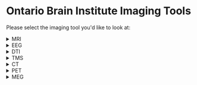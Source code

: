 # Ontario Brain Institute Imaging Tools

Please select the imaging tool you'd like to look at:

    
    
<details>
<summary>MRI</summary> 
    &nbsp  
    <blockquote><details><summary> Data Collection Pipelines</summary>
MRI data is collected and processed in the MRI scanner before undergoing data curation.
</details></blockquote>

<blockquote><details><summary> Data Curation and Processing Pipelines</summary>
&nbsp 
    
| Tool/Pipeline | Description | Requirements | Compute Location | Research Program(s) |
| ---------------- | ----------- | --------------------------- | ----------- | ---------|
| Naming convention pipeline | Pipeline that re-names data to be more easily processed on SPReD.<details><summary>License</summary>Creative Commons Attribution 3.0</details> | N/A | [Brain-CODE](https://www.braincode.ca/) | All |
| Scan Aquisition Pipeline | Pipeline that checks to see if there's a scan acquisition protocol which outlines specific criteria for scans.<details><summary>License</summary>Creative Commons Attribution 3.0</details> | N/A |[Brain-CODE](https://www.braincode.ca/) | All |
| [fBIRN](https://www.nitrc.org/projects/fbirn/) | Quality control for any changes in function in fMRI. Stores data in HTML file. Used for non-human/phantom data. <details><summary>License</summary>BSD and BIRN</details> | N/A | At the lab | All |
| [MRIQC](https://github.com/nipreps/mriqc/tree/c57059ee82c2bf07d188dbb588407a41116a1a61) | Program run on human brain scans and structural scans to provide summary variables. Is used to track outliers and indicate any potential problems in MRI function. Stores data in sessions on SPReD. Designed originally to handle large datasets.<details><summary>License</summary>3-clause BSD</details> <details><summary>Tool Citation(s) </summary>    Esteban O, Birman D, Schaer M, Koyejo OO, Poldrack RA, Gorgolewski KJ; MRIQC: Advancing the Automatic Prediction of Image Quality in MRI from Unseen Sites; PLOS ONE 12(9):e0184661; doi:[10.1371/journal.pone.0184661](https://journals.plos.org/plosone/article?id=10.1371/journal.pone.0184661).</details> <details><summary>Relevant Publications</summary>[Esteban et al., 2017](https://doi.org/10.1101/216671), [Esteban et al.,2018](https://doi.org/10.1007/978-3-030-01364-6_21), [Sánchez et al., 2021]( https://doi.org/10.1101/2021.02.01.428681), [Provins et al., 2022](https://doi.org/10.31219/osf.io/8mcyz), [Reguig et al., 2022](https://doi.org/10.48550/arXiv.2205.15898)</details> | Large size CPU |  &emsp;&emsp;&emsp;&emsp; [Brain-CODE](https://www.braincode.ca/) &nbsp;&nbsp;&nbsp;&nbsp;&nbsp;&nbsp;&nbsp; | CAN-BIND, ONDRI |
| [ANT](http://stnava.github.io/ANTs/) | Pipeline for registration to a template image (normalization). <details><summary>License</summary>Apache Version 2.0 </details> <details><summary>Tool Citation(s) </summary>Tustison, N. J., Cook, P. A., Klein, A., Song, G., Das, S. R., Duda, J. T., Kandel, B. M., van Strien, N., Stone, J. R., Gee, J. C., &amp; Avants, B. B. (2014). Large-scale evaluation of ants and freesurfer cortical thickness measurements. NeuroImage, 99, 166–179. [https://doi.org/10.1016/j.neuroimage.2014.05.044](https://www.sciencedirect.com/science/article/pii/S1053811914004091?via%3Dihub) </details> <details><summary>Relevant Publications</summary>[Walimuni et al., 2011](https://doi.org/10.1016/j.compbiomed.2010.10.009), [Sanchez et al., 2012]( https://doi.org/10.1080/87565641.2012.688900), [Hart et al., 2017](https://doi.org/10.1016/j.nicl.2017.04.026), [Wang et al., 2017]( https://www.frontiersin.org/articles/10.3389/fninf.2017.00017), [Birchfield et al., 2022](https://doi.org/10.48550/arXiv.2204.03576) </details> | N/A | [Brain-CODE](https://www.braincode.ca/) | CAN-BIND, ONDRI|
| [Free Surfer - recon-all function](https://surfer.nmr.mgh.harvard.edu/fswiki/recon-all) | Function that conduct measurements of volumetric/thickness in all brain regions and looks at volume of grey matter, white matter, CSF in the brain. Takes 20 minutes per session. All results stored in session. <details><summary>License</summary>GNU General Public License Version 2.0 </details> <details><summary>Tool Citation(s) </summary> Citation will depend on what the recon-all function was used for. Citation information can be found [here](https://surfer.nmr.mgh.harvard.edu/fswiki/FreeSurferMethodsCitation).</details> <details><summary>Relevant Publications</summary> [Keller et al., 2012](https://doi.org/10.1007/s12021-012-9147-0), [Ellis et al., 2016](https://doi.org/10.1186/s13742-016-0147-0-o), [Muschelli et al., 2018](https://doi.org/10.12688/f1000research.14361.1), [Wu et al., 2018](https://doi.org/10.1002/hbm.24213), [Hou et al., 2020](https://doi.org/10.1371/journal.pone.0230754) </details>| Large size CPU | Frontenac | CAN-BIND, ONDRI|
| Scan Rating Service with notification | Service which notifies researcher to rate the scan. Once done for each scan, a report is generated with the ratings of all scans. All metadata is compared against a set of known parameters and deviations are flagged. <details><summary>License</summary>Creative Commons Attribution 3.0</details> | N/A | [Brain-CODE](https://www.braincode.ca/) | CAN-BIND, ONDRI |
| [ICN](https://www.nitrc.org/projects/icn_atlas/) | Software that uses fMRI data to create a functional network. Was used by CAN-BIND researchers to isolates 10 different networks. <details><summary>License</summary>Creative Commons Attribution 4.0</details> <details><summary>Tool Citation(s) </summary> Kozák, L. R., van Graan, L. A., Chaudhary, U. J., Szabó, Á. G., &amp; Lemieux, L. (2017). ICN_Atlas: Automated description and quantification of functional MRI activation patterns in the framework of Intrinsic Connectivity Networks. NeuroImage, 163, 319–341. [https://doi.org/10.1016/j.neuroimage.2017.09.014](https://doi.org/10.1016/j.neuroimage.2017.09.014) </details> <details><summary>Relevant Publications</summary> [Bushov et al., 2020](https://doi.org/10.1016/j.procs.2020.02.121), [Bukhari-Parlakturk et al., 2021](https://doi.org/10.1101/2021.05.14.21257239), [Marstaller et al., 2021](https://doi.org/10.1002/hbm.25199), [Vaudano et al., 2021](https://doi.org/10.1007/s10548-021-00857-x), [Elin et al., 2022](https://doi.org/10.3389/fnhum.2022.791577) </details> | N/A | At the lab | CAN-BIND |
| [OPPNI Pipeline](https://github.com/strotherlab/oppni) | Pipeline used for fMRI pre-processing. <details><summary>License</summary>GNU General Public License Version 3.0</details> <details><summary>Tool Citation(s) </summary> Strother SC, Anderson J, Hansen LK, Kjems U, Kustra R et al. (2002): The Quantitative Evaluation of Functional Neuroimaging Experiments: The NPAIRS Data Analysis Framework. NeuroImage 15:747–771 </details> <details><summary> **Relevant Publications** </summary> #To be filled </details> | Large size CPU | Frontenac | ONDRI |
| [SABRE](https://sabre.brainlab.ca/docs/index.html#) | Pipeline used for the identification of volumetrics in lesion data for structural MRI images. <details><summary>License</summary>GNU General Public License Version 3.0</details> <details><summary>Tool Citation(s) </summary> Dade L.A., Gao F.Q., Kovacevic N., Roy P., Rockel C., O'Toole C.M., Lobaugh N.J., Feinstein A., Levine B., Black S.E.  (2004).  Semiautomatic brain region extraction: a method of parcellating brain regions from structural magnetic resonance images. Neuroimage, 22, 1492-502. </details> <details><summary>Relevant Publications</summary> [Dade et.al., 2004](https://doi.org/10.1016/j.neuroimage.2004.03.023), [Ramirez et.al., 2011](https://doi.org/10.1016/j.neuroimage.2010.09.013), [Ramirez et.al., 2013](https://doi.org/10.1007/s10548-012-0228-z), [Ramirez et.al., 2020](https://www.frontiersin.org/articles/10.3389/fneur.2020.00847) </details> | N/A | At the lab | ONDRI |
| [Lesion Explorer](https://sabre.brainlab.ca/docs/processing/stage7.html#lesion-explorer-le) | Tool used for segmentation of regions of interest, automatic identification of white matter hyperintensities, and capturing of enlarged periventricular spaces in DTI data. <details><summary>License</summary>GNU General Public License Version 3.0</details> <details><summary>Tool Citation(s) </summary> Ramirez, J., Scott, C. J. M., McNeely, A. A., Berezuk, C., Gao, F., Szilagyi, G. M., & Black, S. E. (2014). Lesion Explorer: A Video-guided, Standardized Protocol for Accurate and Reliable MRI-derived Volumetrics in Alzheimer’s Disease and Normal Elderly. JoVE (Journal of Visualized Experiments), 86, e50887. https://doi.org/10.3791/50887 </br><br>Ramirez, J., Gibson, E., Quddus, A., Lobaugh, N. J., Feinstein, A., Levine, B., Scott, C. J. M., Levy-Cooperman, N., Gao, F. Q., & Black, S. E. (2011). Lesion Explorer: A comprehensive segmentation and parcellation package to obtain regional volumetrics for subcortical hyperintensities and intracranial tissue. NeuroImage, 54(2), 963–973. https://doi.org/10.1016/j.neuroimage.2010.09.013 </details><details><summary>Relevant Publications</summary> [Ramirez et al., 2011](https://doi.org/10.1016/j.neuroimage.2010.09.013), [Ramirez et al., 2013](https://doi.org/10.1007/s10548-012-0228-z), [Ramirez et al., 2014](https://doi.org/10.3233/JAD-132528), [Haddad et al., 2019](https://www.ncbi.nlm.nih.gov/pmc/articles/PMC6924651/) </details>| N/A | At the lab | ONDRI |
| [FLEX](https://sabre.brainlab.ca/docs/processing/stage7.html#fuzzy-lesion-extractor-flex-coming-soon) (Coming soon!) | Tool used for segmentation of regions of interest and automatic identification of white matter hyperintensities in DTI data. <details><summary>License</summary>GNU General Public License Version 3.0</details> <details><summary>Tool Citation(s)</summary>Gibson E., Gao F., Black S.E., Lobaugh N.J.  (2010).  Automatic segmentation of white matter hyperintensities in the elderly using FLAIR images at 3T. Journal of Magnetic Resonance Imaging, 31, 1311-22.</details> <details><summary>Relevant Publications</summary> [Borghesani et al., 2013](https://doi.org/10.1016/j.neuropsychologia.2013.03.005), [Makedonov et al., 2013](https://doi.org/10.1371/journal.pone.0067652), [Huang et al., 2014](https://doi.org/10.1016/j.psyneuen.2013.09.027), [Haddad et al., 2019](https://doi.org/10.1371/journal.pone.0226715) </details> | N/A | At the lab | ONDRI |
| [Sunnybrook ITK-SNAP Extension](https://github.com/sbips/itksnapsb) | Software that allows for editing and viewing of structural MRI data. <details><summary>License</summary>GNU General Public License Version 3.0</details> <details><summary>**Tool Citation(s)** </summary> Ask Chris Scott </details> <details><summary>**Relevant Publications**</summary> To be filled </details> | N/A | At the lab | ONDRI |
| [ANALYZE Software](https://analyzedirect.com) | Software used for manual editing and checking procedures of structural MRI data. <details><summary>**License**</summary>Not sure...</details> <details><summary>**Tool Citation(s)** </summary> To be filled </details> <details><summary>**Relevant Publications**</summary>To be filled </details> | N/A | At the lab | ONDRI |
| [FSL - FLIRT](https://fsl.fmrib.ox.ac.uk/fsl/fslwiki/FLIRT) | Tool that is used for intra and inter modal brain image registration. <details><summary>License</summary> Oxford </details> <details><summary>Tool Citation(s) </summary> M. Jenkinson and S.M. Smith. A global optimisation method for robust affine registration of brain images. Medical Image Analysis, 5(2):143-156, 2001.</br> <br>M. Jenkinson, P.R. Bannister, J.M. Brady, and S.M. Smith. Improved optimisation for the robust and accurate linear registration and motion correction of brain images. NeuroImage, 17(2):825-841, 2002.</br> <br>Greve, D.N. and Fischl, B. Accurate and robust brain image alignment using boundary-based registration. NeuroImage, 48(1):63-72, 2009. </br> </details> <details><summary>Relevant Publications</summary>[Jenkinson & Smith, 2001](https://doi.org/10.1016/s1361-8415(01)00036-6), [Smith et al., 2004](https://doi.org/10.1016/j.neuroimage.2004.07.051), [Lancaster et al., 2007](https://doi.org/10.1002/hbm.20345), [Ramirez et al., 2011](https://doi.org/10.1016/j.neuroimage.2010.09.013), [Jenkinson et al., 2012](https://doi.org/10.1016/j.neuroimage.2011.09.015), [Muschelli et al., 2015](https://www.ncbi.nlm.nih.gov/pmc/articles/PMC4911193/) </details> | >16 GB RAM, Swap space at least equal to GB of RAM, Disk space at least 10 times the size of data sets, FSL | At the lab | ONDRI |
| [FSL - BET](https://fsl.fmrib.ox.ac.uk/fsl/fslwiki/BET) | Tool that is used to extract the intra-cranial volume for each subject by removal of the skull and infratentorial structures. <details><summary>License</summary> Oxford </details> <details><summary>Tool Citation(s) </summary> S.M. Smith. Fast robust automated brain extraction. Human Brain Mapping, 17(3):143-155, November 2002. </br> <br>If skull and scalp surface extraction functions are also used, please also reference the following:</br> <br> M. Jenkinson, M. Pechaud, and S. Smith. BET2: MR-based estimation of brain, skull and scalp surfaces. In Eleventh Annual Meeting of the Organization for Human Brain Mapping, 2005. </details> <details><summary>Relevant Publications</summary> [Smith et al., 2004](https://doi.org/10.1016/j.neuroimage.2004.07.051), [Smith et al., 2006](https://doi.org/10.1016/j.neuroimage.2006.02.024), [Nestor et al., 2013](https://doi.org/10.1016/j.neuroimage.2012.10.081), [Cengiz et al., 2022](https://doi.org/10.1007/s10334-022-01030-6), [Diaz-Hurtado et al., 2022](https://doi.org/10.1007/s00234-022-03019-3) </details> | >16 GB RAM, Swap space at least equal to GB of RAM, Disk space at least 10 times the size of data sets, FSL | At the lab | ONDRI |
| [N3 Software](https://github.com/BIC-MNI/N3) | Software that corrects for intensity nonuniformity in MRI data by using nonparametric nonuniform intensity normalization. <details><summary>License</summary> https://github.com/BIC-MNI/N3/blob/master/COPYING </details> <details><summary>Tool Citation(s) </summary> Sled JG, Zijdenbos AP, Evans AC. A nonparametric method for automatic correction of intensity nonuniformity in MRI data. IEEE Trans Med Imaging 1998;17:87–97. </details> <details><summary>Relevant Publications</summary> [Jones & Wong, 2002](https://doi.org/10.1117/12.467069), [Zhuge et al., 2009](https://doi.org/10.1016/j.compmedimag.2008.09.004), [Gibson et al., 2010](https://doi.org/10.1002/jmri.22004), [Tustison et al., 2010](https://doi.org/10.1109/TMI.2010.2046908), [Lin et al., 2011](https://doi.org/10.1118/1.3519869), [Larsen et al., 2014](https://doi.org/10.1007/978-3-319-12289-2_1) </details> | Edit Later... | At the lab | ONDRI |
| [FSL - FAST](https://fsl.fmrib.ox.ac.uk/fsl/fslwiki/FAST?highlight=%28mfast%29) (Previously mfast) | Software used for bias correction and to correct intensity inhomogeneities present in MRI data. <details><summary>License</summary> Oxford </details> <details><summary>Tool Citation(s) </summary> Zhang, Y. and Brady, M. and Smith, S. Segmentation of brain MR images through a hidden Markov random field model and the expectation-maximization algorithm. IEEE Trans Med Imag, 20(1):45-57, 2001. </details> <details><summary>Relevant Publications</summary> [Smith et al., 2004]( https://doi.org/10.1016/j.neuroimage.2004.07.051), [Gibson et al., 2010](https://doi.org/10.1002/jmri.22004), [Glasser et al., 2013](https://doi.org/10.1016/j.neuroimage.2013.04.127), [Droby et al., 2021](https://doi.org/10.1371/journal.pone.0254597) </details> | >16 GB RAM, Swap space at least equal to GB of RAM, Disk space at least 10 times the size of data sets, FSL | At the lab | ONDRI |
| [SPM Software](https://www.fil.ion.ucl.ac.uk/spm/) | Collection of MATLAB functions and subroutines that uses a thresholded probabilistic white matter template to create a white matter mask. <details><summary>License</summary>GNU General Public License Version 2.0</details> <details><summary>Tool Citation(s) </summary>Litvak, V., Mattout, J., Kiebel, S., Phillips, C., Henson, R., Kilner, J., Barnes, G., Oostenveld, R., Daunizeau, J., Flandin, G., Penny, W., & Friston, K. (2011). EEG and MEG Data Analysis in SPM8. Computational Intelligence and Neuroscience, 2011, e852961. https://doi.org/10.1155/2011/852961</details> <details><summary>Relevant Publications</summary> [Tzourio-Mazoyer et al., 2002](https://doi.org/10.1006/nimg.2001.0978), [Ashburner, 2009](https://doi.org/10.1016/j.mri.2009.01.006), [Gibson et al., 2010](https://doi.org/10.1002/jmri.22004), [Kazemi & Noorizadeh, 2014](https://pubmed.ncbi.nlm.nih.gov/25505764/) </details> | MATLAB | At the lab | ONDRI |
| [Standards (Shiny) App](https://github.com/ondri-nibs/standards_app) | Performs standard checks on ONDRI data <details><summary>License</summary>GNU General Public License Version 3.1</details> | R, Rstudio | At the lab | ONDRI| 
| [Data Preparation (Shiny) App](https://github.com/ondri-nibs/dataprep_app) | Prepares ONDRI data for outlier analysis. <details><summary>License</summary>GNU General Public License Version 3.0</details> | R, RStudio, [GSVD](https://github.com/derekbeaton/GSVD) and [ours](https://github.com/derekbeaton/OuRS) R Packages | At the lab | ONDRI| 
| [Outliers (Shiny) App](https://github.com/ondri-nibs/outliers_app) | Performs outlier analyses on ONDRI data <details><summary>License</summary>GNU General Public License Version 3.2</details> | R, Rstudio | At the lab | ONDRI| 
| [OSIRIX](https://www.osirix-viewer.com/) | Software used for confirmation of de-identification of MRI data by EpLink researchers. <details><summary>License</summary>Perpetual License </details> <details><summary>Tool Citation(s) </summary> Rosset, A., Spadola, L., & Ratib, O. (2004). OsiriX: An Open-Source Software for Navigating in Multidimensional DICOM Images. Journal of Digital Imaging, 17(3), 205–216. https://doi.org/10.1007/s10278-004-1014-6 </details><details><summary>Relevant Publications</summary> [Ratib & Rosset, 2006](https://doi.org/10.1007/s11548-006-0056-2), [Vides Canas et al., 2007](https://doi.org/10.1109/IEMBS.2007.4352974), [Fortin & Battié, 2012](https://doi.org/10.2522/ptj.20110380), [Deora et al., 2020](https://doi.org/10.1016/j.wneu.2020.05.146) </details>| Only compatible on Mac Computers, >6 GB RAM | At the lab | EpLink |
| [MANGO](https://ric.uthscsa.edu/mango/mango.html) | Software used for confirmation of de-identification of MRI data by EpLink researchers. <details><summary>License</summary> Freeware License </details> <details><summary>Tool Citation(s) </summary> In-text citation:<br> Lancaster, Martinez; www.ric.uthscsa.edu/mango</details> <details><summary>**Relevant Publications**</summary> To be filled </details> | N/A | At the lab | EpLink |
| [fMRIPrep](https://fmriprep.org/en/stable/) | Preprocessing pipeline for task-based and resting-state functional MRI | N/A | At the lab | POND |
| [Bpipe](https://github.com/ssadedin/bpipe/) | Preprocessing pipeline (masking, image registration, etc). Needed for CIVET/MAGeT/Freesurfer. <details><summary>Tool Citation(s)</summary>Sadedin S, Pope B & Oshlack A, Bpipe: A Tool for Running and Managing Bioinformatics Pipelines, Bioinformatics</details> | N/A | At the lab | POND |
| [CIVET](http://www.bic.mni.mcgill.ca/ServicesSoftware/CIVET-2-1-0-Table-of-Contents) | Cortical morphometry pipeline that uses deformable models to fit and measure the human cortex. Similar function to Freesurfer. | N/A | At the lab | POND |
| [MAGeT](https://github.com/CobraLab/MAGeTbrain) | General purpose segmentation pipeline that does automatic template generation for multi-atlas segmentation. <details><summary>Tool Citation(s)</summary>Pipitone J, Park MT, Winterburn J, et al. Multi-atlas segmentation of the whole hippocampus and subfields using multiple automatically generated templates. Neuroimage. 2014<br></br> M Mallar Chakravarty, Patrick Steadman, Matthijs C van Eede, Rebecca D Calcott, Victoria Gu, Philip Shaw, Armin Raznahan, D Louis Collins, and Jason P Lerch. Performing label-fusion-based segmentation using multiple automatically generated templates. Hum Brain Mapp, 34(10):2635–54, October 2013. (doi:10.1002/hbm.22092)</details> | Python 3, [ANTs](http://stnava.github.io/ANTs/) (with MINC enabled), [minc-toolkit-v2](https://en.wikibooks.org/wiki/MINC/Introduction), [pyminc](https://github.com/Mouse-Imaging-Centre/pyminc), [minc-stuffs](https://github.com/Mouse-Imaging-Centre/minc-stuffs), [qbatch](https://github.com/pipitone/qbatch) (for cluster integration), [gnu-parallel](https://www.gnu.org/software/parallel/) | At the lab | POND |
| [Freesurfer](https://surfer.nmr.mgh.harvard.edu/fswiki/FreeSurferBeginnersGuide) | Set of software tools for study of cortical and subcortical anatomy. Similar function to CIVET. | Linux/OSX Operating Systems| At the lab | POND |
| [Pydpiper](https://github.com/Mouse-Imaging-Centre/pydpiper) | Neuroimaging registration toolkit written in Python. | N/A | At the lab | POND |
| [Minc-toolkit2](https://en.wikibooks.org/wiki/MINC/Introduction) | Set of software tools for advanced image processing, pipelining, statistical analysis, and visualization. | N/A | At the lab | POND |
</details></blockquote>

<blockquote><details><summary>Data Analysis Pipeline</summary>
&nbsp

| Tool/Pipeline | Description | Requirements | Compute Location | Research Program(s) |
| ---------------- | ----------- | --------------------------- | ----------- | ---------|
| RStudio | Used for data visualization for structural MRI data | N/A | At the lab | ONDRI |
| MATLAB | Used for data visualization for structural MRI data | N/A | At the lab | ONDRI |
| SPSS | Used for testing of hypotheses by ONDRI resarchers | N/A | At the lab | ONDRI |
| [Minc-toolkit2](https://en.wikibooks.org/wiki/MINC/Introduction) | Set of software tools for advanced image processing, pipelining, statistical analysis, and visualization. | N/A | At the lab | POND |
| [FSL](https://fsl.fmrib.ox.ac.uk/fsl/fslwiki/FSL) | Library of analysis tools for fMRI, MRI, and DTI brain imaging data. | N/A | At the lab | POND |
    
</blockquote></details>
</details>

<details>
<summary>EEG</summary>
&nbsp 
<blockquote><details><summary> Data Collection Pipelines</summary>
&nbsp 
    
| Tool/Pipeline | Description | Requirements | Compute Location | Research Program(s) |
| ---------------- | ----------- | --------------------------- | ----------- | ---------|
| [Natus NeuroWorks EEG](https://neuro.natus.com/products-services/natus-neuroworks-eeg-software) | Data collection platform for EEG in the lab <details><summary>License</summary> Proprietary </details> <details><summary>Tool Citation(s) </summary> Natus products & services. https://neuro.natus.com/products-services </details> <details><summary>Relevant Publications</summary>[Stacey et al., 2013](https://doi.org/10.1111/epi.12202), [McKay et al., 2019](https://doi.org/10.1097/WNP.0000000000000603), [Baldwin et al., 2021](https://doi.org/10.1177/15500594211063710), [Nayak & Nattanmai, 2021](https://doi.org/10.1016/j.eplepsyres.2021.106623) </details>| Mid-size CPU | At the lab | EpLink|
</details></blockquote>

<blockquote><details><summary> Data Curation and Processing Pipelines</summary>
&nbsp 
    
| Tool/Pipeline | Description | Requirements | Compute Location | Research Program(s) |
| ---------------- | ----------- | --------------------------- | ----------- | ---------|
| Naming convention pipeline | Pipeline that re-names data to be more easily processed on SPReD.<details><summary>License</summary>Creative Commons Attribution 3.0</details> | N/A | [Brain-CODE](https://www.braincode.ca/) | All |
| [EEGLAB](https://sccn.ucsd.edu/eeglab/index.php) | Software that is used for the conversion of EEG data into EDF format and the normalization and standardization of EEG data. <details><summary>License</summary>MIT License </details> <details><summary>Tool Citation(s) </summary> Delorme, A., & Makeig, S. (2004). EEGLAB: An open source toolbox for analysis of single-trial EEG dynamics including independent component analysis. Journal of Neuroscience Methods, 134(1), 9–21. https://doi.org/10.1016/j.jneumeth.2003.10.009 </details> <details><summary>Relevant Publications</summary> [Delorme & Makeig, 2004](https://doi.org/10.1016/j.jneumeth.2003.10.009), [Makeig et al., 2004](https://doi.org/10.1016/j.tics.2004.03.008), [Delorme et al., 2007](https://doi.org/10.1016/j.neuroimage.2006.11.004), [Delorme et al., 2011](https://doi.org/10.1155/2011/130714), [Martínez-Cancino et al., 2021](https://doi.org/10.1016/j.neuroimage.2020.116778) </details>| MATLAB, > 8 GB and multi-core 64-bit processors recommended for large datasets | At the lab | CAN-BIND|
| [ERPEEG](https://github.com/EEGSignalProcessing/ERPEEG) | MATLAB app that is used for streamlined processing of ERP data <details><summary>License</summary> GNU General Public License Version 3.0 </details> <details><summary>Tool Citation(s) </summary> Farzan, F., Atluri, S., Frehlich, M., Dhami, P., Kleffner, K., Price, R., Lam, R. W., Frey, B. N., Milev, R., Ravindran, A., McAndrews, M. P., Wong, W., Blumberger, D., Daskalakis, Z. J., Vila-Rodriguez, F., Alonso, E., Brenner, C. A., Liotti, M., Dharsee, M., Kennedy, S. H. (2017). Standardization of electroencephalography for multi-site, multi-platform and multi-investigator studies: Insights from the canadian biomarker integration network in depression. Scientific Reports, 7, 7473. https://doi.org/10.1038/s41598-017-07613-x </details> <details><summary>Relevant Publications</summary>[ERPEEG Tutorial Document](http://www.tmseeg.com/wp-content/uploads/2018/03/ERPEEG-Tutorial-v2.0-March-2018.pdf) </details>| MATLAB, EEGLAB, FASTICA, tight_subplot.m | At the lab | CAN-BIND |
| [TMSEEG](http://www.tmseeg.com/) | Streamlined app that allows for EEG data collection during TMS application <details><summary>License</summary> GNU General Public License Version 3.0 </details> <details><summary>Tool Citation(s) </summary> Atluri, S., Frehlich, M., Mei, Y., Garcia Dominguez, L., Rogasch, N. C., Wong, W., Daskalakis, Z. J., & Farzan, F. (2016). TMSEEG: A MATLAB-Based Graphical User Interface for Processing Electrophysiological Signals during Transcranial Magnetic Stimulation. Frontiers in Neural Circuits, 10. https://www.frontiersin.org/articles/10.3389/fncir.2016.00078 </details> <details><summary>Relevant Publications</summary> [Atluri et al., 2016](https://www.frontiersin.org/articles/10.3389/fncir.2016.00078), [Farzan et al., 2017](https://doi.org/10.1038/s41598-017-07613-x), [Tremblay et al., 2019](https://doi.org/10.1016/j.clinph.2019.01.001), [Dhami et al., 2020](https://doi.org/10.1093/cercor/bhaa004), [Bertazzoli et al., 2021](https://doi.org/10.1016/j.neuroimage.2021.118272) </details> | MATLAB, EEGLAB, FASTICA, tight_subplot.m | At the lab | CAN-BIND |
| [Standards (Shiny) App](https://github.com/ondri-nibs/standards_app) | Performs standard checks on ONDRI data <details><summary>License</summary>GNU General Public License Version 3.1</details> | R, Rstudio | At the lab | ONDRI| 
| [Data Preparation (Shiny) App](https://github.com/ondri-nibs/dataprep_app) | Prepares ONDRI data for outlier analysis. <details><summary>License</summary>GNU General Public License Version 3.0</details> | R, RStudio, [GSVD](https://github.com/derekbeaton/GSVD) and [ours](https://github.com/derekbeaton/OuRS) R Packages | At the lab | ONDRI| 
| [Outliers (Shiny) App](https://github.com/ondri-nibs/outliers_app) | Performs outlier analyses on ONDRI data <details><summary>License</summary>GNU General Public License Version 3.2</details> | R, Rstudio | At the lab | ONDRI| 
| [DATA2BIDS](https://github.com/SIMEXP/Data2Bids) | Software that assists in the acquisition of EEG data and the conversion of EEG data to EDF format and packaging to BIDS format. <details><summary>License</summary> MIT License </details> <details><summary>Tool Citation(s) </summary> Oostenveld, R., Fries, P., Maris, E., & Schoffelen, J.-M. (2010). FieldTrip: Open Source Software for Advanced Analysis of MEG, EEG, and Invasive Electrophysiological Data. Computational Intelligence and Neuroscience, 2011, e156869. https://doi.org/10.1155/2011/156869 </details> <details><summary>Relevant Publications</summary>[Oostenveld et al., 2010](https://doi.org/10.1155/2011/156869), [Holdgraf et al., 2019](https://doi.org/10.1038/s41597-019-0105-7), [Pernet et al., 2019](https://doi.org/10.1038/s41597-019-0104-8), [Schoffelen et al., 2019](https://doi.org/10.1038/s41597-019-0020-y), [Vaghari et al., 2022](https://doi.org/10.1016/j.neuroimage.2022.119344) </details> | [BIDS Validator](https://github.com/bids-standard/bids-validator), [nibabel](https://nipy.org/nibabel/), [numpy](https://numpy.org/) | [Brain-CODE](https://www.braincode.ca/) | EpLink |

</details></blockquote>

<blockquote><details><summary> Data Analysis Pipelines</summary></details></blockquote>
    
</details>

<details>
<summary>DTI</summary>
&nbsp 
<blockquote><details><summary> Data Collection Pipelines</summary>
&nbsp
DTI data is collected and processed in the DTI machine before undergoing data curation and processing.
</details></blockquote>
  
<blockquote><details><summary> Data Curation and Processing Pipelines</summary>
&nbsp
    
| Tool/Pipeline | Description | Requirements | Compute Location | Research Program(s) |
| ---------------- | ----------- | --------------------------- | ----------- | ---------|
| [SABRE](https://sabre.brainlab.ca/docs/index.html#) | Pipeline used for segmentation of regions of interest in DTI data. <details><summary>License</summary>GNU General Public License Version 3.0</details> <details><summary>Tool Citation(s) </summary> Dade L.A., Gao F.Q., Kovacevic N., Roy P., Rockel C., O'Toole C.M., Lobaugh N.J., Feinstein A., Levine B., Black S.E.  (2004).  Semiautomatic brain region extraction: a method of parcellating brain regions from structural magnetic resonance images. Neuroimage, 22, 1492-502. </details> <details><summary>Relevant Publications</summary> [Dade et.al., 2004](https://doi.org/10.1016/j.neuroimage.2004.03.023), [Ramirez et.al., 2011](https://doi.org/10.1016/j.neuroimage.2010.09.013), [Ramirez et.al., 2013](https://doi.org/10.1007/s10548-012-0228-z), [Ramirez et.al., 2020](https://www.frontiersin.org/articles/10.3389/fneur.2020.00847) </details> | N/A | At the lab | ONDRI |
| [Lesion Explorer](https://sabre.brainlab.ca/docs/processing/stage7.html#lesion-explorer-le) | Tool used for segmentation of regions of interest, automatic identification of white matter hyperintensities, and capturing of enlarged periventricular spaces in DTI data. <details><summary>License</summary>GNU General Public License Version 3.0</details> <details><summary>Tool Citation(s) </summary> Ramirez, J., Scott, C. J. M., McNeely, A. A., Berezuk, C., Gao, F., Szilagyi, G. M., & Black, S. E. (2014). Lesion Explorer: A Video-guided, Standardized Protocol for Accurate and Reliable MRI-derived Volumetrics in Alzheimer’s Disease and Normal Elderly. JoVE (Journal of Visualized Experiments), 86, e50887. https://doi.org/10.3791/50887 </br><br>Ramirez, J., Gibson, E., Quddus, A., Lobaugh, N. J., Feinstein, A., Levine, B., Scott, C. J. M., Levy-Cooperman, N., Gao, F. Q., & Black, S. E. (2011). Lesion Explorer: A comprehensive segmentation and parcellation package to obtain regional volumetrics for subcortical hyperintensities and intracranial tissue. NeuroImage, 54(2), 963–973. https://doi.org/10.1016/j.neuroimage.2010.09.013 </details><details><summary>Relevant Publications</summary> [Ramirez et al., 2011](https://doi.org/10.1016/j.neuroimage.2010.09.013), [Ramirez et al., 2013](https://doi.org/10.1007/s10548-012-0228-z), [Ramirez et al., 2014](https://doi.org/10.3233/JAD-132528), [Haddad et al., 2019](https://www.ncbi.nlm.nih.gov/pmc/articles/PMC6924651/) </details>| N/A | At the lab | ONDRI |
| [FLEX](https://sabre.brainlab.ca/docs/processing/stage7.html#fuzzy-lesion-extractor-flex-coming-soon) (Coming soon!) | Tool used for segmentation of regions of interest and automatic identification of white matter hyperintensities in DTI data. <details><summary>License</summary>GNU General Public License Version 3.0</details> <details><summary>Tool Citation(s)</summary>Gibson E., Gao F., Black S.E., Lobaugh N.J.  (2010).  Automatic segmentation of white matter hyperintensities in the elderly using FLAIR images at 3T. Journal of Magnetic Resonance Imaging, 31, 1311-22.</details> <details><summary>Relevant Publications</summary> [Borghesani et al., 2013](https://doi.org/10.1016/j.neuropsychologia.2013.03.005), [Makedonov et al., 2013](https://doi.org/10.1371/journal.pone.0067652), [Huang et al., 2014](https://doi.org/10.1016/j.psyneuen.2013.09.027), [Haddad et al., 2019](https://doi.org/10.1371/journal.pone.0226715) </details> | N/A | At the lab | ONDRI |
| [FSL - FAST](https://fsl.fmrib.ox.ac.uk/fsl/fslwiki/FAST?highlight=%28mfast%29) (Previously mfast) | Software used for conduction of bias field correction in DTI data. <details><summary>License</summary> Oxford </details> <details><summary>Tool Citation(s) </summary> Zhang, Y. and Brady, M. and Smith, S. Segmentation of brain MR images through a hidden Markov random field model and the expectation-maximization algorithm. IEEE Trans Med Imag, 20(1):45-57, 2001. </details> <details><summary>Relevant Publications</summary> [Smith et al., 2004]( https://doi.org/10.1016/j.neuroimage.2004.07.051), [Gibson et al., 2010](https://doi.org/10.1002/jmri.22004), [Glasser et al., 2013](https://doi.org/10.1016/j.neuroimage.2013.04.127), [Droby et al., 2021](https://doi.org/10.1371/journal.pone.0254597) </details> | >16 GB RAM, Swap space at least equal to GB of RAM, Disk space at least 10 times the size of data sets, FSL | At the lab | ONDRI |
| [3D Slicer - Rician LMMSE Image Filter Module](https://www.slicer.org/wiki/Modules:RicianLMMSEImageFilter-Documentation-3.6) | DTI data is moderately filtered to alleviate the effect of the Rician noise. Accepts NRRD format. <details><summary>License</summary>[BSD-style open source license](https://slicer.readthedocs.io/en/latest/user_guide/about.html#license)</details> <details><summary>Tool Citation(s)</summary>S. Aja-Fernandez, M. Niethammer, M. Kubicki, M. E. Shenton, and C.-F. Westin, “Restoration of DWI data using a Rician LMMSE estimator.,” IEEE Trans. Med. Imaging, vol. 27, no. 10, pp. 1389– 403, Oct. 2008, doi: 10.1109/TMI.2008.920609.</details> <details><summary>**Relevant Publications**</summary>To be filled </details>| > 4 GB memory, minimum OpenGL 3.2, discrete graphics card, GPU texture memory (VRAM) should be larger than your largest dataset, 3D Slicer. | At the lab | ONDRI |
| [DTIPrep](https://www.nitrc.org/projects/dtiprep/) | Takes output of Filter. Applied to DTI data to reject the diffusion volumes affected by various DWI artifacts and corrects the DTI data for eddy current and motion artifacts. <details><summary>License</summary>Apache Version 2.0</details>  <details><summary>Tool Citation(s)</summary>I. Oguz et al., “DTIPrep: quality control of diffusion-weighted images,” Front. Neuroinform., vol. 8, p. 4, 2014, doi: 10.3389/fninf.2014.00004.</details> <details><summary>**Relevant Publications**</summary>To be filled </details>| N/A | At the lab | ONDRI |
| [Camino - RESTORE algorithm](https://www.nitrc.org/projects/camino/) | Conducts robust tensorfitting to estimate voxelwise diffusion tensors from the DTI data using an iteratively reweighted least-square regression algorithm. Used to capture and remove outlier voxels from the tensor fitting. <details><summary>License</summary>Artistic License</details> <details><summary>Tool Citation(s)</summary>L.-C. Chang, D. K. Jones, and C. Pierpaoli, “RESTORE: Robust estimation of tensors by outlier rejection,” Magn. Reson. Med., vol. 53, no. 5, pp. 1088–1095, May 2005.</details> <details><summary>**Relevant Publications**</summary>To be filled </details>| N/A | At the lab | ONDRI |
| [MATLAB](https://www.mathworks.com/campaigns/offers/matlab-toolbox-price-request.htmlgclid=Cj0KCQjw54iXBhCXARIsADWpsG9c133Siu49Rpp5lla8mCoXpliAalddr5nCzzGnNvDhs1Nf01hfrUEaAlAUEALw_wcB&ef_id=Cj0KCQjw54iXBhCXARIsADWpsG9c133Siu49Rpp5lla8mCoXpliAalddr5nCzzGnNvDhs1Nf01hfrUEaAlAUEALw_wcB:G:s&s_kwcid=AL!8664!3!606527715283!p!!g!!get%20matlab&s_eid=ppc_62715809977&q=get%20matlab) code | Voxel wise DTI metric check up, removing voxels with negative eigenvalues or with MD, AD, AND RD higher than 5.5 mm2/sec. | N/A | At the lab | ONDRI |    
| [Data Preparation (Shiny) App](https://github.com/ondri-nibs/dataprep_app) | Prepares ONDRI data for outlier analysis. <details><summary>License</summary>GNU General Public License Version 3.0</details> | R, RStudio, [GSVD](https://github.com/derekbeaton/GSVD) and [ours](https://github.com/derekbeaton/OuRS) R Packages | At the lab | ONDRI| 
| [Outliers (Shiny) App](https://github.com/ondri-nibs/outliers_app) | Performs outlier analyses on ONDRI data <details><summary>License</summary>GNU General Public License Version 3.2</details> | R, Rstudio | At the lab | ONDRI| 
    
</details></blockquote>

<blockquote><details><summary> Data Analysis Pipelines</summary>
&nbsp
    
| Tool/Pipeline | Description | Requirements | Compute Location | Research Program(s) |
| ---------------- | ----------- | --------------------------- | ----------- | ---------|
| [3D Slicer - DWIConverter Module](https://www.slicer.org/wiki/Documentation/Nightly/Modules/DWIConverter) | Converts data to NIFTI format. Converts the raw DTI data to NRRD format. Converts the quality controlled DTI data obtanined from DTIPrep in NRRD format to NIFTI format. <details><summary>License</summary>[BSD-style open source license](https://slicer.readthedocs.io/en/latest/user_guide/about.html#license)</details> <details><summary>Tool Citation(s)</summary>3D Slicer. [cited 02 Aug 2022]. https://www.slicer.org/ </br><br>Kikinis R, Pieper SD, Vosburgh KG. 3D Slicer: A Platform for Subject-Specific Image Analysis, Visualization, and Clinical Support. Intraoperative Imaging and Image-Guided Therapy. New York, NY: Springer New York; 2014. pp. 277–289. https://doi.org/10.1007/978-1-4614-7657-3_19</details> <details><summary>**Relevant Publications**</summary>To be filled </details>| > 4 GB memory, minimum OpenGL 3.2, discrete graphics card, GPU texture memory (VRAM) should be larger than your largest dataset, 3D Slicer. | At the lab | ONDRI |     
| [3D Slicer - Robust Brain Extraction (ROBEX) Module](https://www.slicer.org/wiki/Documentation/Nightly/Modules/ROBEXBrainExtraction) | Performs skull stripping. <details><summary>License</summary>[BSD-style open source license](https://slicer.readthedocs.io/en/latest/user_guide/about.html#license)</details> <details><summary>Tool Citation(s)</summary>3D Slicer. [cited 02 Aug 2022]. https://www.slicer.org/ </br><br>Iglesias JE, Liu CY, Thompson P, Tu Z: "Robust Brain Extraction Across Datasets and Comparison with Publicly Available Methods", IEEE Transactions on Medical Imaging, 30(9), 2011, 1617-1634.</details> <details><summary>**Relevant Publications**</summary>To be filled </details> | > 4 GB memory, minimum OpenGL 3.2, discrete graphics card, GPU texture memory (VRAM) should be larger than your largest dataset, 3D Slicer. | At the lab | ONDRI | 
| [FSL - FLIRT](https://fsl.fmrib.ox.ac.uk/fsl/fslwiki/FLIRT) | Used for linear registration of DTI data to T1 images. <details><summary>License</summary> Oxford </details> <details><summary>Tool Citation(s) </summary> M. Jenkinson and S.M. Smith. A global optimisation method for robust affine registration of brain images. Medical Image Analysis, 5(2):143-156, 2001.</br> <br>M. Jenkinson, P.R. Bannister, J.M. Brady, and S.M. Smith. Improved optimisation for the robust and accurate linear registration and motion correction of brain images. NeuroImage, 17(2):825-841, 2002.</br> <br>Greve, D.N. and Fischl, B. Accurate and robust brain image alignment using boundary-based registration. NeuroImage, 48(1):63-72, 2009. </br> </details> <details><summary>Relevant Publications</summary>[Jenkinson & Smith, 2001](https://doi.org/10.1016/s1361-8415(01)00036-6), [Smith et al., 2004](https://doi.org/10.1016/j.neuroimage.2004.07.051), [Lancaster et al., 2007](https://doi.org/10.1002/hbm.20345), [Ramirez et al., 2011](https://doi.org/10.1016/j.neuroimage.2010.09.013), [Jenkinson et al., 2012](https://doi.org/10.1016/j.neuroimage.2011.09.015), [Muschelli et al., 2015](https://www.ncbi.nlm.nih.gov/pmc/articles/PMC4911193/) </details> | >16 GB RAM, Swap space at least equal to GB of RAM, Disk space at least 10 times the size of data sets, FSL | At the lab | ONDRI | 
| [FSL - BBR](https://fsl.fmrib.ox.ac.uk/fsl/fslwiki/FLIRT_BBR)  | Used for further adjustments for linear registration to T1 mask. Used for linear registration of the b0 volume in the DTI data to the corresponding T1-weighted image. <details><summary>License</summary> Oxford </details> <details><summary>Tool Citation(s) </summary> Greve DN, Fischl B. Accurate and robust brain image alignment using boundary-based registration. Neuroimage. 2009 Oct 15;48(1):63-72. </details> <details><summary>**Relevant Publications**</summary>To be filled </details>| >16 GB RAM, Swap space at least equal to GB of RAM, Disk space at least 10 times the size of data sets, FSL | At the lab | ONDRI |
| [FSL - BET2](https://fsl.fmrib.ox.ac.uk/fsl/fslwiki/BET/UserGuide) | Performs skull stripping on DTI data. <details><summary>License</summary> Oxford </details> <details><summary>Tool Citation(s) </summary> M. Jenkinson, M. Pechaud, and S. Smith. BET2: MR-based estimation of brain, skull and scalp surfaces. In Eleventh Annual Meeting of the Organization for Human Brain Mapping, 2005. </details> <details><summary>**Relevant Publications**</summary>To be filled </details>| >16 GB RAM, Swap space at least equal to GB of RAM, Disk space at least 10 times the size of data sets, FSL | At the lab | ONDRI | 
| [FSL - FLIRT - applyxfm4D](https://fsl.fmrib.ox.ac.uk/fsl/fslwiki/FLIRT/UserGuide) | Applies the transformation obtained from the previous step (BBR) to all the gradient volumes in DTI data to transfer the DTI data to the native T1-weighted space. <details><summary>License</summary> Oxford </details> <details><summary>Tool Citation(s) </summary> M. Jenkinson and S.M. Smith. A global optimisation method for robust affine registration of brain images. Medical Image Analysis, 5(2):143-156, 2001.</br> <br>M. Jenkinson, P.R. Bannister, J.M. Brady, and S.M. Smith. Improved optimisation for the robust and accurate linear registration and motion correction of brain images. NeuroImage, 17(2):825-841, 2002.</br> <br>Greve, D.N. and Fischl, B. Accurate and robust brain image alignment using boundary-based registration. NeuroImage, 48(1):63-72, 2009. </br> </details> <details><summary>**Relevant Publications**</summary>To be filled </details> | >16 GB RAM, Swap space at least equal to GB of RAM, Disk space at least 10 times the size of data sets, FSL | At the lab | ONDRI |
| [ANTs - SyN Registration Algorithm](http://stnava.github.io/ANTs/) | Used for non-linear registration of the b=0 image in the DTI data to the T2-weighted image. Used to remove EPI artifacts. <details><summary>License</summary>Apache Version 2.0 </details> <details><summary>Tool Citation(s) </summary>B. B. Avants, C. L. Epstein, M. Grossman, and J. C. Gee, “Symmetric diffeomorphic image registration with cross-correlation: Evaluating automated labeling of elderly and neurodegenerative brain,” Med. Image Anal., vol. 12, no. 1, pp. 26–41, Feb. 2008. </br><br> A. Klein et al., “Evaluation of 14 nonlinear deformation algorithms applied to human brain MRI registration,” Neuroimage, vol. 46, no. 3, pp. 786–802, Jul. 2009. </details> <details><summary>**Relevant Publications**</summary>To be filled </details>| [ANTs](http://stnava.github.io/ANTs/) | At the lab | ONDRI | 
| [ANTs - antsApplyTransforms](http://stnava.github.io/ANTs/) | Used for multiresolution nonlinear registration of DTI data to registered T2 images. <details><summary>License</summary>Apache Version 2.0 </details> <details><summary>Tool Citation(s) </summary>B. B. Avants, C. L. Epstein, M. Grossman, and J. C. Gee, “Symmetric diffeomorphic image registration with cross-correlation: Evaluating automated labeling of elderly and neurodegenerative brain,” Med. Image Anal., vol. 12, no. 1, pp. 26–41, Feb. 2008. </br><br> A. Klein et al., “Evaluation of 14 nonlinear deformation algorithms applied to human brain MRI registration,” Neuroimage, vol. 46, no. 3, pp. 786–802, Jul. 2009. <details><summary>**Relevant Publications**</summary>To be filled </details>| [ANTs](http://stnava.github.io/ANTs/) | At the lab | ONDRI | 
| [Camino - RESTORE algorithm](https://www.nitrc.org/projects/camino/) | Conducts robust tensorfitting to estimate voxelwise diffusion tensors from the DTI data using an iteratively reweighted least-square regression algorithm. Used to capture and remove outlier voxels from the tensor fitting. <details><summary>License</summary>Artistic License</details> <details><summary>Tool Citation(s)</summary>L.-C. Chang, D. K. Jones, and C. Pierpaoli, “RESTORE: Robust estimation of tensors by outlier rejection,” Magn. Reson. Med., vol. 53, no. 5, pp. 1088–1095, May 2005.</details> <details><summary>**Relevant Publications**</summary>To be filled </details>| N/A | At the lab | ONDRI | 
| [FSL - dtifit](https://fsl.fmrib.ox.ac.uk/fsl/fslwiki/FDT/UserGuide#DTIFIT) | DTI scalar metrics calculation. <details><summary>License</summary> Oxford </details> <details><summary>Tool Citation(s)</summary>Behrens TEJ, Woolrich MW, Jenkinson M, Johansen-Berg H, Nunes RG, Clare S, et al. Characterization and propagation of uncertainty in diffusion-weighted MR imaging. Magn Reson Med. 2003; 50: 1077–1088. https://doi.org/10.1002/mrm.10609 PMID: 14587019 </br><br> Behrens TEJ, Berg HJ, Jbabdi S, Rushworth MFS, Woolrich MW. Probabilistic diffusion tractography with multiple fibre orientations: What can we gain? Neuroimage. 2007; 34: 144–155. https://doi.org/10. 1016/j.neuroimage.2006.09.018 PMID: 17070705</details> <details><summary>**Relevant Publications**</summary>To be filled </details> | >16 GB RAM, Swap space at least equal to GB of RAM, Disk space at least 10 times the size of data sets, FSL | At the lab | ONDRI | 
| MATLAB | Conducts region of interest (ROI) analysis based on the regions provided by ONDRI SABRE lesion masks. | N/A | At the lab | ONDRI | 

</details></blockquote>
</details>

<details>
<summary>TMS</summary>
&nbsp 
<blockquote><details><summary> Data Collection Pipelines</summary></details></blockquote>
  
<blockquote><details><summary> Data Curation and Processing Pipelines</summary></details></blockquote>

<blockquote><details><summary> Data Analysis Pipelines</summary></details></blockquote>
</details>

<details>
<summary>CT</summary>
&nbsp 
<blockquote><details><summary> Data Collection Pipelines</summary></details></blockquote>
  
<blockquote><details><summary> Data Curation and Processing Pipelines</summary></details></blockquote>

<blockquote><details><summary> Data Analysis Pipelines</summary></details></blockquote>
</details>

<details>
<summary>PET</summary>
&nbsp 
<blockquote><details><summary> Data Collection Pipelines</summary></details></blockquote>
  
<blockquote><details><summary> Data Curation and Processing Pipelines</summary></details></blockquote>

<blockquote><details><summary> Data Analysis Pipelines</summary></details></blockquote>
</details>

<details>
<summary>MEG</summary>
&nbsp 
<blockquote><details><summary> Data Collection Pipelines</summary></details></blockquote>
  
<blockquote><details><summary> Data Curation and Processing Pipelines</summary></details></blockquote>

<blockquote><details><summary> Data Analysis Pipelines</summary></details></blockquote>
</details>
